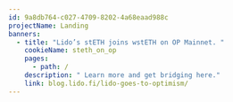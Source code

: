 ```yaml
---
id: 9a8db764-c027-4709-8202-4a68eaad988c
projectName: Landing
banners:
  - title: "Lido’s stETH joins wstETH on OP Mainnet. "
    cookieName: steth_on_op
    pages:
      - path: /
    description: " Learn more and get bridging here."
    link: blog.lido.fi/lido-goes-to-optimism/
---
```

